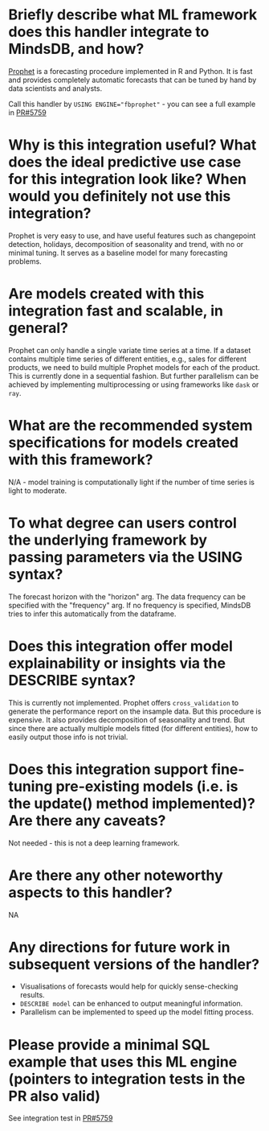 # Briefly describe what ML framework does this handler integrate to MindsDB, and how?
[Prophet](https://facebook.github.io/prophet/) is a forecasting procedure implemented in R and Python.
It is fast and provides completely automatic forecasts that can be tuned by hand by data scientists and analysts.

Call this handler by
`USING ENGINE="fbprophet"` - you can see a full example in [PR#5759](https://github.com/mindsdb/mindsdb/pull/5759)

# Why is this integration useful? What does the ideal predictive use case for this integration look like? When would you definitely not use this integration?
Prophet is very easy to use, and have useful features such as changepoint detection, holidays, decomposition of seasonality and trend, with no or minimal tuning.
It serves as a baseline model for many forecasting problems.

# Are models created with this integration fast and scalable, in general?
Prophet can only handle a single variate time series at a time. If a dataset contains multiple time series of different entities, e.g., sales for different products,
we need to build multiple Prophet models for each of the product. This is currently done in a sequential fashion. But further parallelism can be achieved by
implementing multiprocessing or using frameworks like `dask` or `ray`.

# What are the recommended system specifications for models created with this framework?
N/A - model training is computationally light if the number of time series is light to moderate.

# To what degree can users control the underlying framework by passing parameters via the USING syntax?
The forecast horizon with the "horizon" arg.
The data frequency can be specified with the "frequency" arg. If no frequency is specified, MindsDB tries to infer this automatically from the dataframe.

# Does this integration offer model explainability or insights via the DESCRIBE syntax?
This is currently not implemented. Prophet offers `cross_validation` to generate the performance report on the insample data. But this procedure is expensive.
It also provides decomposition of seasonality and trend. But since there are actually multiple models fitted (for different entities), how to easily output those info
is not trivial.

# Does this integration support fine-tuning pre-existing models (i.e. is the update() method implemented)? Are there any caveats?
Not needed - this is not a deep learning framework.

# Are there any other noteworthy aspects to this handler?
NA

# Any directions for future work in subsequent versions of the handler?
- Visualisations of forecasts would help for quickly sense-checking results.
- `DESCRIBE model` can be enhanced to output meaningful information.
- Parallelism can be implemented to speed up the model fitting process.


# Please provide a minimal SQL example that uses this ML engine (pointers to integration tests in the PR also valid)
See integration test in [PR#5759](https://github.com/mindsdb/mindsdb/pull/5759)
